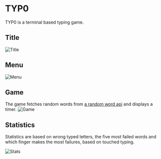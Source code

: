 # TYP0
TYP0 is a terminal based typing game. 

## Title
![Title](https://github.com/Morty0x1A4/TYP0/assets/88682097/1031b037-f5a8-4e88-af54-de43b6915780)

## Menu
![Menu](https://github.com/Morty0x1A4/TYP0/assets/88682097/bf55fd0f-7385-4cae-b2b4-ea956563a05a)

## Game
The game fetches random words from [a random word api](https://random-word-api.herokuapp.com/) and displays a timer.
![Game](https://github.com/Morty0x1A4/TYP0/assets/88682097/2c663496-d790-4c68-ac04-ce270181074e)

## Statistics
Statistics are based on wrong typed letters, the five most failed words and which finger makes the most failures, based on touched typing.

![Stats](https://github.com/Morty0x1A4/TYP0/assets/88682097/1e9c3841-ae8c-4ef5-aa49-2c5e84141f40)
